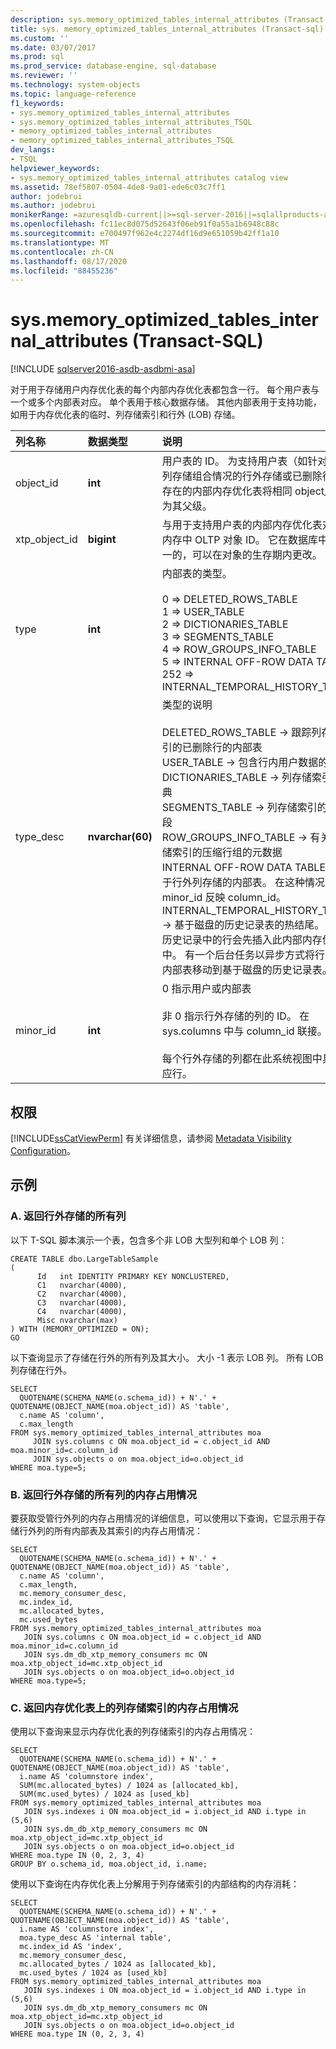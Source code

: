 ```yaml
---
description: sys.memory_optimized_tables_internal_attributes (Transact-SQL)
title: sys. memory_optimized_tables_internal_attributes (Transact-sql) |Microsoft Docs
ms.custom: ''
ms.date: 03/07/2017
ms.prod: sql
ms.prod_service: database-engine, sql-database
ms.reviewer: ''
ms.technology: system-objects
ms.topic: language-reference
f1_keywords:
- sys.memory_optimized_tables_internal_attributes
- sys.memory_optimized_tables_internal_attributes_TSQL
- memory_optimized_tables_internal_attributes
- memory_optimized_tables_internal_attributes_TSQL
dev_langs:
- TSQL
helpviewer_keywords:
- sys.memory_optimized_tables_internal_attributes catalog view
ms.assetid: 78ef5807-0504-4de8-9a01-ede6c03c7ff1
author: jodebrui
ms.author: jodebrui
monikerRange: =azuresqldb-current||>=sql-server-2016||=sqlallproducts-allversions||>=sql-server-linux-2017||=azuresqldb-mi-current
ms.openlocfilehash: fc11ec8d075d52643f06eb91f0a55a1b6948c88c
ms.sourcegitcommit: e700497f962e4c2274df16d9e651059b42ff1a10
ms.translationtype: MT
ms.contentlocale: zh-CN
ms.lasthandoff: 08/17/2020
ms.locfileid: "88455236"
---
```

# <a name="sysmemory_optimized_tables_internal_attributes-transact-sql"></a>sys.memory_optimized_tables_internal_attributes (Transact-SQL)
[!INCLUDE [sqlserver2016-asdb-asdbmi-asa](../../includes/applies-to-version/sqlserver2016-asdb-asdbmi-asa.md)]

对于用于存储用户内存优化表的每个内部内存优化表都包含一行。 每个用户表与一个或多个内部表对应。 单个表用于核心数据存储。 其他内部表用于支持功能，如用于内存优化表的临时、列存储索引和行外 (LOB) 存储。
 
| 列名称  | 数据类型  | 说明 |
| :------ |:----------| :-----|
|object_id  |**int**|       用户表的 ID。 为支持用户表（如针对 Hk/列存储组合情况的行外存储或已删除行）而存在的内部内存优化表将相同 object_id 作为其父级。 |
|xtp_object_id  |**bigint**|    与用于支持用户表的内部内存优化表对应的内存中 OLTP 对象 ID。 它在数据库中是唯一的，可以在对象的生存期内更改。 
|type|  **int** |   内部表的类型。<br/><br/> 0 => DELETED_ROWS_TABLE <br/> 1 => USER_TABLE <br/> 2 => DICTIONARIES_TABLE<br/>3 => SEGMENTS_TABLE<br/>4 => ROW_GROUPS_INFO_TABLE<br/>5 => INTERNAL OFF-ROW DATA TABLE<br/>252 => INTERNAL_TEMPORAL_HISTORY_TABLE | 
|type_desc| **nvarchar(60)**|   类型的说明<br/><br/>DELETED_ROWS_TABLE -> 跟踪列存储索引的已删除行的内部表<br/>USER_TABLE -> 包含行内用户数据的表<br/>DICTIONARIES_TABLE -> 列存储索引的字典<br/>SEGMENTS_TABLE -> 列存储索引的压缩段<br/>ROW_GROUPS_INFO_TABLE -> 有关列存储索引的压缩行组的元数据<br/>INTERNAL OFF-ROW DATA TABLE -> 用于行外列存储的内部表。 在这种情况下，minor_id 反映 column_id。<br/>INTERNAL_TEMPORAL_HISTORY_TABLE -> 基于磁盘的历史记录表的热结尾。 插入历史记录中的行会先插入此内部内存优化表中。 有一个后台任务以异步方式将行从此内部表移动到基于磁盘的历史记录表。 |
|minor_id|  **int**|    0 指示用户或内部表<br/><br/>非 0 指示行外存储的列的 ID。 在 sys.columns 中与 column_id 联接。<br/><br/>每个行外存储的列都在此系统视图中具有对应行。|

## <a name="permissions"></a>权限  
 [!INCLUDE[ssCatViewPerm](../../includes/sscatviewperm-md.md)] 有关详细信息，请参阅 [Metadata Visibility Configuration](../../relational-databases/security/metadata-visibility-configuration.md)。  
  
## <a name="examples"></a>示例  
  
### <a name="a-returning-all-columns-that-are-stored-off-row"></a>A. 返回行外存储的所有列

以下 T-SQL 脚本演示一个表，包含多个非 LOB 大型列和单个 LOB 列：

```Transact-SQL
CREATE TABLE dbo.LargeTableSample
(
      Id   int IDENTITY PRIMARY KEY NONCLUSTERED,
      C1   nvarchar(4000),
      C2   nvarchar(4000),
      C3   nvarchar(4000),
      C4   nvarchar(4000),
      Misc nvarchar(max)
) WITH (MEMORY_OPTIMIZED = ON);
GO
```

以下查询显示了存储在行外的所有列及其大小。 大小 -1 表示 LOB 列。 所有 LOB 列存储在行外。

```Transact-SQL
SELECT 
  QUOTENAME(SCHEMA_NAME(o.schema_id)) + N'.' + QUOTENAME(OBJECT_NAME(moa.object_id)) AS 'table', 
  c.name AS 'column', 
  c.max_length
FROM sys.memory_optimized_tables_internal_attributes moa
     JOIN sys.columns c ON moa.object_id = c.object_id AND moa.minor_id=c.column_id
     JOIN sys.objects o on moa.object_id=o.object_id 
WHERE moa.type=5;
```

### <a name="b-returning-memory-consumption-of-all-columns-that-are-stored-off-row"></a>B. 返回行外存储的所有列的内存占用情况

要获取受管行外列的内存占用情况的详细信息，可以使用以下查询，它显示用于存储行外列的所有内部表及其索引的内存占用情况：

```Transact-SQL
SELECT
  QUOTENAME(SCHEMA_NAME(o.schema_id)) + N'.' + QUOTENAME(OBJECT_NAME(moa.object_id)) AS 'table',
  c.name AS 'column',
  c.max_length,
  mc.memory_consumer_desc,
  mc.index_id,
  mc.allocated_bytes,
  mc.used_bytes
FROM sys.memory_optimized_tables_internal_attributes moa
   JOIN sys.columns c ON moa.object_id = c.object_id AND moa.minor_id=c.column_id
   JOIN sys.dm_db_xtp_memory_consumers mc ON moa.xtp_object_id=mc.xtp_object_id
   JOIN sys.objects o on moa.object_id=o.object_id 
WHERE moa.type=5;
```

### <a name="c-returning-memory-consumption-of-columnstore-indexes-on-memory-optimized-tables"></a>C. 返回内存优化表上的列存储索引的内存占用情况

使用以下查询来显示内存优化表的列存储索引的内存占用情况：

```Transact-SQL
SELECT
  QUOTENAME(SCHEMA_NAME(o.schema_id)) + N'.' + QUOTENAME(OBJECT_NAME(moa.object_id)) AS 'table',
  i.name AS 'columnstore index',
  SUM(mc.allocated_bytes) / 1024 as [allocated_kb],
  SUM(mc.used_bytes) / 1024 as [used_kb]
FROM sys.memory_optimized_tables_internal_attributes moa
   JOIN sys.indexes i ON moa.object_id = i.object_id AND i.type in (5,6)
   JOIN sys.dm_db_xtp_memory_consumers mc ON moa.xtp_object_id=mc.xtp_object_id
   JOIN sys.objects o on moa.object_id=o.object_id
WHERE moa.type IN (0, 2, 3, 4)
GROUP BY o.schema_id, moa.object_id, i.name;
```

使用以下查询在内存优化表上分解用于列存储索引的内部结构的内存消耗：

```Transact-SQL
SELECT
  QUOTENAME(SCHEMA_NAME(o.schema_id)) + N'.' + QUOTENAME(OBJECT_NAME(moa.object_id)) AS 'table',
  i.name AS 'columnstore index',
  moa.type_desc AS 'internal table',
  mc.index_id AS 'index',
  mc.memory_consumer_desc,
  mc.allocated_bytes / 1024 as [allocated_kb],
  mc.used_bytes / 1024 as [used_kb]
FROM sys.memory_optimized_tables_internal_attributes moa
   JOIN sys.indexes i ON moa.object_id = i.object_id AND i.type in (5,6)
   JOIN sys.dm_db_xtp_memory_consumers mc ON moa.xtp_object_id=mc.xtp_object_id
   JOIN sys.objects o on moa.object_id=o.object_id
WHERE moa.type IN (0, 2, 3, 4)
```


